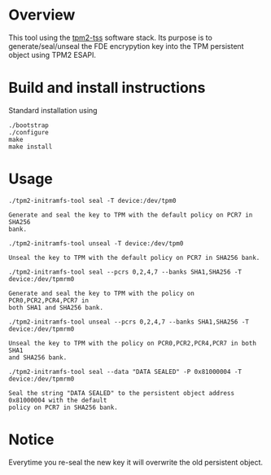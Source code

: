 # Overview
This tool using the [tpm2-tss](https://github.com/tpm2-software/tpm2-tss) software stack.
Its purpose is to generate/seal/unseal the FDE encrypytion key into the TPM persistent
object using TPM2 ESAPI.

# Build and install instructions
Standard installation using
```
./bootstrap
./configure
make
make install
```

# Usage
```
./tpm2-initramfs-tool seal -T device:/dev/tpm0

Generate and seal the key to TPM with the default policy on PCR7 in SHA256
bank.

./tpm2-initramfs-tool unseal -T device:/dev/tpm0

Unseal the key to TPM with the default policy on PCR7 in SHA256 bank.

./tpm2-initramfs-tool seal --pcrs 0,2,4,7 --banks SHA1,SHA256 -T device:/dev/tpmrm0

Generate and seal the key to TPM with the policy on PCR0,PCR2,PCR4,PCR7 in
both SHA1 and SHA256 bank.

./tpm2-initramfs-tool unseal --pcrs 0,2,4,7 --banks SHA1,SHA256 -T device:/dev/tpmrm0

Unseal the key to TPM with the policy on PCR0,PCR2,PCR4,PCR7 in both SHA1
and SHA256 bank.

./tpm2-initramfs-tool seal --data "DATA SEALED" -P 0x81000004 -T device:/dev/tpmrm0

Seal the string "DATA SEALED" to the persistent object address 0x81000004 with the default
policy on PCR7 in SHA256 bank.

```

# Notice

Everytime you re-seal the new key it will overwrite the old persistent object.
